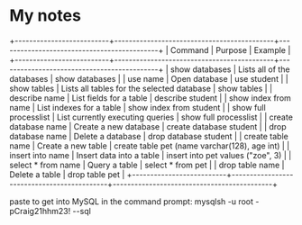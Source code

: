 # My notes

+--------------------------+--------------------------------------------+--------------------------------------------+
| Command                  | Purpose                                    | Example                                    |
+--------------------------+--------------------------------------------+--------------------------------------------+
| show databases           | Lists all of the databases                 | show databases                             |
| use name                 | Open database                              | use student                                |
| show tables              | Lists all tables for the selected database | show tables                                |
| describe name            | List fields for a table                    | describe student                           |
| show index from name     | List indexes for a table                   | show index from student                    |
| show full processlist    | List currently executing queries           | show full processlist                      |
| create database name     | Create a new database                      | create database student                    |
| drop database name       | Delete a database                          | drop database student                      |
| create table name        | Create a new table                         | create table pet (name varchar(128), age int) |
| insert into name         | Insert data into a table                   | insert into pet values ("zoe", 3)          |
| select * from name       | Query a table                              | select * from pet                          |
| drop table name          | Delete a table                             | drop table pet                             |
+--------------------------+--------------------------------------------+--------------------------------------------+

paste to get into MySQL in the command prompt:
mysqlsh -u root -pCraig21hhm23! --sql



